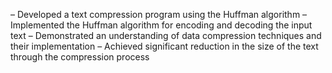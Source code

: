 – Developed a text compression program using the Huffman algorithm
– Implemented the Huffman algorithm for encoding and decoding the input text
– Demonstrated an understanding of data compression techniques and their implementation
– Achieved significant reduction in the size of the text through the compression process
